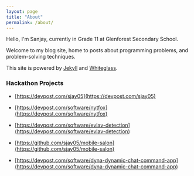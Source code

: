 ```yaml
---
layout: page
title: "About"
permalink: /about/
---
```


Hello, I'm Sanjay, currently in Grade 11 at Glenforest Secondary School.

Welcome to my blog site, home to posts about programming problems, and
problem-solving techniques.

This site is powered by [Jekyll](https://jekyllrb.com/) and [Whiteglass](https://github.com/yous/whiteglass).

### Hackathon Projects

* [https://devpost.com/sjay05](https://devpost.com/sjay05)

* [https://devpost.com/software/nytfox](https://devpost.com/software/nytfox)

* [https://devpost.com/software/evlav-detection](https://devpost.com/software/evlav-detection)

* [https://github.com/sjay05/mobile-salon](https://github.com/sjay05/mobile-salon)

* [https://devpost.com/software/dyna-dynamic-chat-command-app](https://devpost.com/software/dyna-dynamic-chat-command-app)
